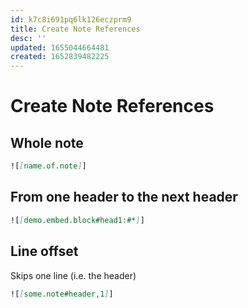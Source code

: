 ```yaml
---
id: k7c8i691pq6lk126eczprm9
title: Create Note References
desc: ''
updated: 1655044664481
created: 1652839482225
---
```


# Create Note References

## Whole note
```markdown
![[name.of.note]]
```

## From one header to the next header

```markdown
![[demo.embed.block#head1:#*]]
```

## Line offset

Skips one line (i.e. the header)

```markdown
![[some.note#header,1]]
```

